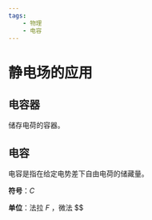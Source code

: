 ```yaml
---
tags:
    - 物理
    - 电容
---
```


# 静电场的应用

## 电容器

储存电荷的容器。

## 电容

电容是指在给定电势差下自由电荷的储藏量。

**符号**：$C$

**单位**：法拉 $F$ ，微法 $$


